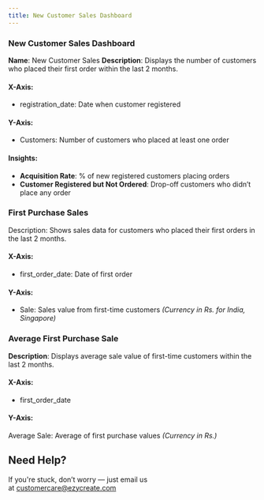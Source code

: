 ```yaml
---
title: New Customer Sales Dashboard
---
```

### **New Customer Sales Dashboard**

**Name**: New Customer Sales
 **Description**: Displays the number of customers who placed their first order within the last 2 months.

#### **X-Axis:**

* registration_date: Date when customer registered

#### **Y-Axis:**

* Customers: Number of customers who placed at least one order

#### **Insights:**

* **Acquisition Rate**: % of new registered customers placing orders
* **Customer Registered but Not Ordered**: Drop-off customers who didn’t place any order

### **First Purchase Sales**

Description: Shows sales data for customers who placed their first orders in the last 2 months.

#### **X-Axis:**

* first_order_date: Date of first order

#### **Y-Axis:**

* Sale: Sales value from first-time customers
   *(Currency in Rs. for India, Singapore)*

### **Average First Purchase Sale**

**Description**: Displays average sale value of first-time customers within the last 2 months.

#### **X-Axis:**

* first_order_date

#### **Y-Axis:**

Average Sale: Average of first purchase values
 *(Currency in Rs.)*




## **Need Help?**

If you're stuck, don’t worry — just email us at [customercare@ezycreate.com](mailto:support@ezycreate.com)
